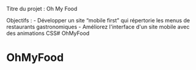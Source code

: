 Titre du projet : Oh My Food

Objectifs : - Développer un site “mobile first” qui répertorie les menus de restaurants gastronomiques
            - Améliorez l'interface d'un site mobile avec des animations CSS# OhMyFood
# OhMyFood
